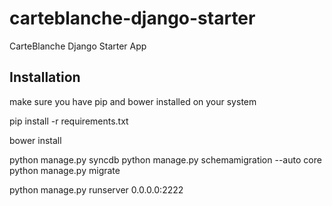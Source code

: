 carteblanche-django-starter
===============================

CarteBlanche Django Starter App

Installation
------------

make sure you have pip and bower installed on your system

pip install -r requirements.txt

bower install

python manage.py syncdb
python manage.py schemamigration --auto core
python manage.py migrate

python manage.py runserver 0.0.0.0:2222

